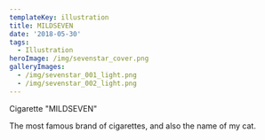 ```yaml
---
templateKey: illustration
title: MILDSEVEN
date: '2018-05-30'
tags:
  - Illustration
heroImage: /img/sevenstar_cover.png
galleryImages:
  - /img/sevenstar_001_light.png
  - /img/sevenstar_002_light.png
---
```

Cigarette "MILDSEVEN"

The most famous brand of cigarettes, and also the name of my cat.
